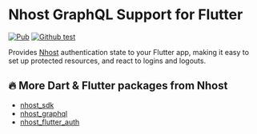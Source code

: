 # Nhost GraphQL Support for Flutter

[![Pub](https://img.shields.io/pub/v/nhost_flutter_graphql)](https://pub.dev/packages/nhost_flutter_graphql)
[![Github test](https://github.com/shyndman/nhost-flutter-graphql/workflows/test/badge.svg)](https://github.com/shyndman/nhost-flutter-graphql/actions?query=test)

Provides [Nhost](https://nhost.io) authentication state to your Flutter app,
making it easy to set up protected resources, and react to logins and logouts.

## 🔥 More Dart & Flutter packages from Nhost

* [nhost_sdk](https://pub.dev/publishers/nhost/nhost_sdk)
* [nhost_graphql](https://pub.dev/publishers/nhost/nhost_graphql)
* [nhost_flutter_auth](https://pub.dev/publishers/nhost/nhost_flutter_auth)
